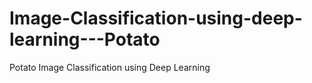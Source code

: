 # Image-Classification-using-deep-learning---Potato
Potato Image Classification using Deep Learning
